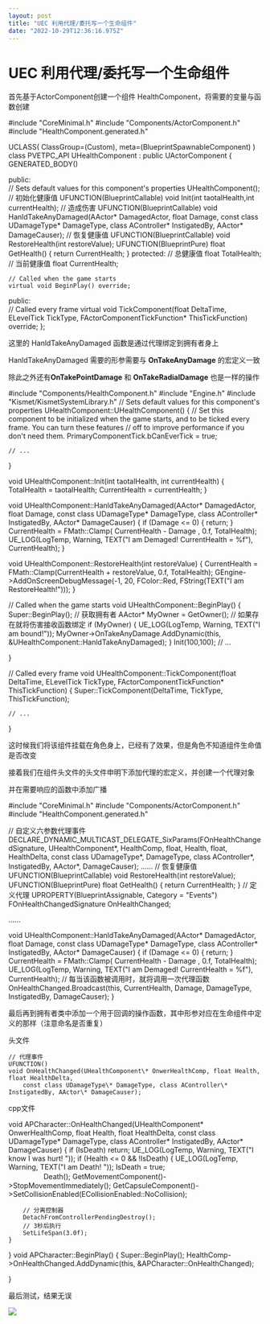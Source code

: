 ```yaml
---
layout: post
title: "UEC 利用代理/委托写一个生命组件"
date: "2022-10-29T12:36:16.975Z"
---
```

UEC 利用代理/委托写一个生命组件
==================

首先基于ActorComponent创建一个组件 HealthComponent，将需要的变量与函数创建

#include "CoreMinimal.h"
#include "Components/ActorComponent.h"
#include "HealthComponent.generated.h"

UCLASS( ClassGroup\=(Custom), meta=(BlueprintSpawnableComponent) )
class PVETPC\_API UHealthComponent : public UActorComponent
{
    GENERATED\_BODY()

public:    
    // Sets default values for this component's properties
    UHealthComponent();
    // 初始化健康值
    UFUNCTION(BlueprintCallable)
        void Init(int taotalHealth,int currentHealth);
    // 造成伤害
    UFUNCTION(BlueprintCallable)
        void HanldTakeAnyDamaged(AActor\* DamagedActor, float Damage, const class UDamageType\* DamageType, class AController\* InstigatedBy, AActor\* DamageCauser);
    // 恢复健康值
    UFUNCTION(BlueprintCallable)
        void RestoreHealth(int restoreValue);
    UFUNCTION(BlueprintPure)
        float GetHealth() { return CurrentHealth; }
protected:
    // 总健康值
    float TotalHealth;
    // 当前健康值
    float CurrentHealth;

    // Called when the game starts
    virtual void BeginPlay() override;

public:    
    // Called every frame
    virtual void TickComponent(float DeltaTime, ELevelTick TickType, FActorComponentTickFunction\* ThisTickFunction) override;
};

这里的 HanldTakeAnyDamaged 函数是通过代理绑定到拥有者身上

HanldTakeAnyDamaged 需要的形参需要与 **OnTakeAnyDamage** 的宏定义一致

除此之外还有**OnTakePointDamage** 和 **OnTakeRadialDamage** 也是一样的操作

#include "Components/HealthComponent.h"
#include "Engine.h"
#include "Kismet/KismetSystemLibrary.h"
// Sets default values for this component's properties
UHealthComponent::UHealthComponent()
{
    // Set this component to be initialized when the game starts, and to be ticked every frame.  You can turn these features
    // off to improve performance if you don't need them.
    PrimaryComponentTick.bCanEverTick = true;

    // ...
}

void UHealthComponent::Init(int taotalHealth, int currentHealth)
{
    TotalHealth \= taotalHealth;
    CurrentHealth \= currentHealth;
}

void UHealthComponent::HanldTakeAnyDamaged(AActor\* DamagedActor, float Damage, const class UDamageType\* DamageType, class AController\* InstigatedBy, AActor\* DamageCauser)
{
    if (Damage <= 0) { return; }
    CurrentHealth \= FMath::Clamp( CurrentHealth - Damage , 0.f, TotalHealth);
    UE\_LOG(LogTemp, Warning, TEXT("I am Demaged! CurrentHealth = %f"), CurrentHealth);
}

void UHealthComponent::RestoreHealth(int restoreValue)
{
    CurrentHealth = FMath::Clamp(CurrentHealth + restoreValue, 0.f, TotalHealth);
    GEngine\->AddOnScreenDebugMessage(-1, 20, FColor::Red, FString(TEXT("I am RestoreHealth!")));
}

// Called when the game starts
void UHealthComponent::BeginPlay()
{
    Super::BeginPlay();
    // 获取拥有者
    AActor\* MyOwner = GetOwner();
    // 如果存在就将伤害接收函数绑定
    if (MyOwner)
    {
        UE\_LOG(LogTemp, Warning, TEXT("I am bound!"));
        MyOwner\->OnTakeAnyDamage.AddDynamic(this, &UHealthComponent::HanldTakeAnyDamaged);
    }
    Init(100,100);
    // ...
    
}

// Called every frame
void UHealthComponent::TickComponent(float DeltaTime, ELevelTick TickType, FActorComponentTickFunction\* ThisTickFunction)
{
    Super::TickComponent(DeltaTime, TickType, ThisTickFunction);

    // ...
}

这时候我们将该组件挂载在角色身上，已经有了效果，但是角色不知道组件生命值是否改变

接着我们在组件头文件的头文件申明下添加代理的宏定义，并创建一个代理对象

并在需要响应的函数中添加广播

#include "CoreMinimal.h"
#include "Components/ActorComponent.h"
#include "HealthComponent.generated.h"

// 自定义六参数代理事件
DECLARE\_DYNAMIC\_MULTICAST\_DELEGATE\_SixParams(FOnHealthChangedSignature, UHealthComponent\*, HealthComp, float, Health, float, HealthDelta, const class UDamageType\*, DamageType, class AController\*, InstigatedBy, AActor\*, DamageCauser);
......
    // 恢复健康值
    UFUNCTION(BlueprintCallable)
        void RestoreHealth(int restoreValue);
    UFUNCTION(BlueprintPure)
        float GetHealth() { return CurrentHealth; }
       // 定义代理
    UPROPERTY(BlueprintAssignable, Category = "Events")
        FOnHealthChangedSignature OnHealthChanged;

......
     

void UHealthComponent::HanldTakeAnyDamaged(AActor\* DamagedActor, float Damage, const class UDamageType\* DamageType, class AController\* InstigatedBy, AActor\* DamageCauser)
{
    if (Damage <= 0) { return; }
    CurrentHealth \= FMath::Clamp( CurrentHealth - Damage , 0.f, TotalHealth);
    UE\_LOG(LogTemp, Warning, TEXT("I am Demaged! CurrentHealth = %f"), CurrentHealth);
    // 每当该函数被调用时，就将调用一次代理函数
    OnHealthChanged.Broadcast(this, CurrentHealth, Damage, DamageType, InstigatedBy, DamageCauser);
}

最后再到拥有者类中添加一个用于回调的操作函数，其中形参对应在生命组件中定义的那样（注意命名是否重复）

头文件

    // 代理事件
    UFUNCTION()
    void OnHealthChanged(UHealthComponent\* OnwerHealthComp, float Health, float HealthDelta,
        const class UDamageType\* DamageType, class AController\* InstigatedBy, AActor\* DamageCauser);

cpp文件

void APCharacter::OnHealthChanged(UHealthComponent\* OnwerHealthComp, float Health, float HealthDelta, const class UDamageType\* DamageType, class AController\* InstigatedBy, AActor\* DamageCauser)
{
    if (IsDeath) return;
    UE\_LOG(LogTemp, Warning, TEXT("I know I was hurt! "));
    if (Health <= 0 && !IsDeath)
    {
        UE\_LOG(LogTemp, Warning, TEXT("I am Death! "));
        IsDeath \= true;  
　　　　　Death();
        GetMovementComponent()\->StopMovementImmediately();
        GetCapsuleComponent()\->SetCollisionEnabled(ECollisionEnabled::NoCollision);

        // 分离控制器
        DetachFromControllerPendingDestroy();
        // 3秒后执行
        SetLifeSpan(3.0f);  
    }
}
void APCharacter::BeginPlay()
{
    Super::BeginPlay();
    HealthComp\->OnHealthChanged.AddDynamic(this, &APCharacter::OnHealthChanged);
    
}

最后测试，结果无误

![](https://img2022.cnblogs.com/blog/2238312/202210/2238312-20221029153150038-1288638443.png)